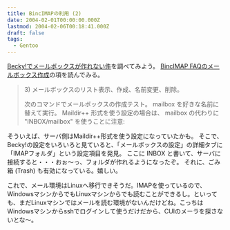 ```yaml
---
title: BincIMAPの利用 (2)
date: 2004-02-01T00:00:00.000Z
lastmod: 2004-02-06T00:18:41.000Z
draft: false
tags:
  - Gentoo
---
```


[Becky!でメールボックスが作れない件](/posts/20040131/p02)を調べてみよう。 [BincIMAP FAQのメールボックス作成](http://www.iron-horse.org/~naokih/bincimap/bincimap-faq.html#q18)の項を読んでみる。

> 3\) メールボックスのリスト表示、作成、名前変更、削除。
>
> 次のコマンドでメールボックスの作成テスト。 mailbox を好きな名前に替えて実行。 Maildir++ 形式を使う設定の場合は、 mailbox の代わりに "INBOX/mailbox" を使うことに注意:

そういえば、サーバ側はMaildir++形式を使う設定になっていたかも。 そこで、Becky!の設定をいろいろと見ていると、「メールボックスの設定」の詳細タブに「IMAPフォルダ」という設定項目を発見。 ここに INBOX と書いて、サーバに接続すると・・・おぉ〜っ、フォルダが作れるようになったぞ。 それに、ごみ箱 (Trash) も有効になっている。嬉しい。

これで、メール環境はLinuxへ移行できそうだ。IMAPを使っているので、WindowsマシンからでもLinuxマシンからでも読むことができるし。といっても、まだLinuxマシンではメールを読む環境がないんだけどね。こっちはWindowsマシンからsshでログインして使うだけだから、CUIのメーラを探さないとな〜。
